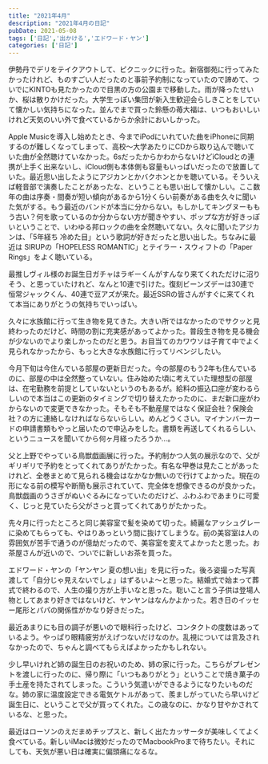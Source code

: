 ```yaml
---
title: "2021年4月"
description: "2021年4月の日記"
pubDate: 2021-05-08
tags: ['日記','出かける','エドワード・ヤン']
categories: ['日記']
---
```


伊勢丹でデリをテイクアウトして、ピクニックに行った。新宿御苑に行ってみたかったけれど、ものすごい人だったのと事前予約制になっていたので諦めて、ついでにKINTOも見たかったので目黒の方の公園まで移動した。雨が降ったせいか、桜は散りかけだった。大学生っぽい集団が新入生歓迎会らしきことをしていて懐かしい気持ちになった。並んでまで買った鈴懸の苺大福は、いつもおいしいけれど天気のいい外で食べているからか余計においしかった。

Apple Musicを導入し始めたとき、今までiPodにいれていた曲をiPhoneに同期するのが難しくなってしまって、高校～大学あたりにCDから取り込んで聴いていた曲が全然聴けていなかった。6sだったからかわからないけどiCloudとの連携が上手く出来ないし、iCloud側も本体側も容量もいっぱいだったので放置していた。最近思い出したようにアジカンとかバクホンとかを聴いている。そういえば軽音部で演奏したことがあったな、ということも思い出して懐かしい。ここ数年の曲は序奏・間奏が短い傾向があるから1分くらい前奏がある曲を久々に聞いた気がする。もう最近のバンドが本当に分からない。もしかしてキングヌーももう古い？何を歌っているのか分からない方が聞きやすい、ポップな方が好きっぽいということで、いわゆる邦ロックの曲を全然聴いてない。久々に聞いたアジカンは、「5年経ち 冷めた目」という歌詞が好きだったと思い出した。ちなみに最近は SIRUPの「HOPELESS ROMANTIC」とテイラー・スウィフトの「Paper Rings」をよく聴いている。

最推しヴィル様のお誕生日ガチャはラギーくんがすんなり来てくれただけに沼りそう、と思っていたけれど、なんと10連で引けた。復刻ビーンズデーは30連で恒常ジャックくん、40連で豆アズが来た。最近SSRの皆さんがすぐに来てくれて本当にありがとうの気持ちでいっぱい。

久々に水族館に行って生き物を見てきた。大きい所ではなかったのでサクッと見終わったのだけど、時間の割に充実感があってよかった。普段生き物を見る機会が少ないのでより楽しかったのだと思う。お目当てのカワウソは子育て中でよく見られなかったから、もっと大きな水族館に行ってリベンジしたい。

今月下旬は今住んでいる部屋の更新日だった。今の部屋のもう2年も住んでいるのに、部屋の中は全然整っていない。住み始めた頃に考えていた理想型の部屋は、在宅勤務を前提としていないというのもあるが。給料の振込口座が変わるらしいので本当はこの更新のタイミングで切り替えたかったのに、まだ新口座がわからないので変更できなかった。そもそも不動産屋ではなく保証会社？保険会社？の方に連絡しなければならないらしい。めんどうくさい。マイナンバーカードの申請書類もやっと届いたので申込みをした。書類を再送してくれるらしい、というニュースを聞いてから何ヶ月経ったろうか…。

父と上野でやっている鳥獣戯画展に行った。予約制かつ人気の展示なので、父がギリギリで予約をとってくれてありがたかった。有名な甲巻は見たことがあったけれど、全巻まとめて見られる機会はなかなか無いので行けてよかった。現在の形になる前の模写や断簡も展示されていて、完全体を想像できるのが良かった。鳥獣戯画のうさぎがぬいぐるみになっていたのだけど、ふわふわであまりに可愛く、じっと見ていたら父がさっと買ってくれてありがたかった。

先々月に行ったところと同じ美容室で髪を染めて切った。綺麗なアッシュグレーに染めてもらっても、やはりあっという間に抜けてしまうな。前の美容室は人の雰囲気が苦手で通うのが億劫だったので、美容室を変えてよかったと思った。お茶屋さんが近いので、ついでに新しいお茶を買った。

エドワード・ヤンの「ヤンヤン 夏の想い出」を見に行った。後ろ姿撮った写真渡して「自分じゃ見えないでしょ」はずるいよ～と思った。結婚式で始まって葬式で終わるので、人生の撮り方が上手いなと思った。聡いこと言う子供は登場人物としてあまり好きではないけど、ヤンヤンはなんかよかった。若き日のイッセー尾形とパパの関係性がかなり好きだった。

最近あまりにも目の調子が悪いので眼科行ったけど、コンタクトの度数はあっているよう。やっぱり眼精疲労がえげつないだけなのか。乱視については言及されなかったので、ちゃんと調べてもらえばよかったかもしれない。

少し早いけれど姉の誕生日のお祝いのため、姉の家に行った。こちらがプレゼントを渡しに行ったのに、帰り際に「いつもありがとう」ということで焼き菓子の手土産を持たされてしまった。こういう気遣いができるようになりたいものだな。姉の家に温度設定できる電気ケトルがあって、羨ましがっていたら早いけど誕生日に、ということで父が買ってくれた。この歳なのに、かなり甘やかされているな、と思った。

最近はローソンのえだまめチップスと、新しく出たカッサータが美味しくてよく食べている。新しいiMacは微妙だったのでMacbookProまで待ちたい。それにしても、天気が悪い日は確実に偏頭痛になるな。